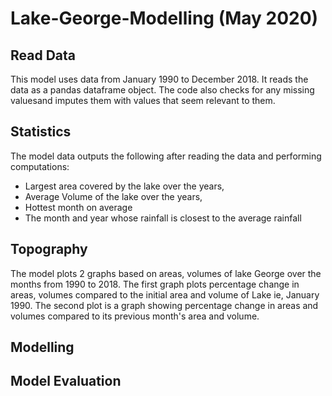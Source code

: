 # Lake-George-Modelling (May 2020)

## Read Data

This model uses data from January 1990 to December 2018. It reads the data as a pandas dataframe object. The code also checks for any missing valuesand imputes them with values that seem relevant to them.  

## Statistics

The model data outputs the following after reading the data and performing computations:
+ Largest area covered by the lake over the years, 
+ Average Volume of the lake over the years,
+ Hottest month on average
+ The month and year whose rainfall is closest to the average rainfall

## Topography

The model plots 2 graphs based on areas, volumes of lake George over the months from 1990 to 2018. The first graph plots percentage change in areas, volumes compared to the initial area and volume of Lake ie, January 1990. The second plot is a graph showing percentage change in areas and volumes compared to its previous month's area and volume.
    


## Modelling


## Model Evaluation
